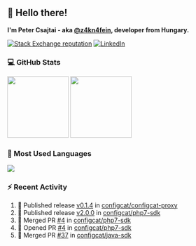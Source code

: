 ## 👋 Hello there!

**I'm Peter Csajtai - aka [@z4kn4fein](https://github.com/z4kn4fein), developer from Hungary.**

[![Stack Exchange reputation](https://img.shields.io/stackexchange/stackoverflow/r/8700582?color=orange&label=reputation&logo=stackoverflow&style=for-the-badge)](https://stackoverflow.com/users/8700582)
[![LinkedIn](https://img.shields.io/badge/linkedin-%230077B5.svg?style=for-the-badge&logo=linkedin&logoColor=white)](https://www.linkedin.com/in/csajtai-p%C3%A9ter-45395341/)

### 💻 GitHub Stats

<div>
  <img height="140px" src="https://github-readme-stats-pcsajtai.vercel.app/api?username=z4kn4fein&show_icons=true&hide_border=true&count_private=true&custom_title=Stats&theme=dracula&line_height=24&hide_title=true">
  <img height="140px" src="https://streak-stats.demolab.com?user=z4kn4fein&theme=dracula&hide_border=true">
  
</div>

### :toolbox: Most Used Languages

<img src="https://github-readme-stats-pcsajtai.vercel.app/api/top-langs/?username=z4kn4fein&theme=dracula&hide_border=true&layout=compact&langs_count=8&hide_title=true">

### :zap: Recent Activity

<!--START_SECTION:activity-->
1. 🚀 Published release [v0.1.4](https://github.com/configcat/configcat-proxy/releases/tag/v0.1.4) in [configcat/configcat-proxy](https://github.com/configcat/configcat-proxy)
2. 🚀 Published release [v2.0.0](https://github.com/configcat/php7-sdk/releases/tag/v2.0.0) in [configcat/php7-sdk](https://github.com/configcat/php7-sdk)
3. 🎉 Merged PR [#4](https://github.com/configcat/php7-sdk/pull/4) in [configcat/php7-sdk](https://github.com/configcat/php7-sdk)
4. 💪 Opened PR [#4](https://github.com/configcat/php7-sdk/pull/4) in [configcat/php7-sdk](https://github.com/configcat/php7-sdk)
5. 🎉 Merged PR [#37](https://github.com/configcat/java-sdk/pull/37) in [configcat/java-sdk](https://github.com/configcat/java-sdk)
<!--END_SECTION:activity-->
